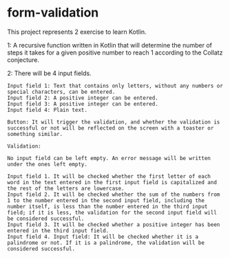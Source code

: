 # form-validation

This project represents 2 exercise to learn Kotlin.

1: A recursive function written in Kotlin that will determine the number of steps it takes for a given positive number to reach 1 according to the Collatz conjecture.

2: There will be 4 input fields.

    Input field 1: Text that contains only letters, without any numbers or special characters, can be entered.
    Input field 2: A positive integer can be entered.
    Input field 3: A positive integer can be entered.
    Input field 4: Plain text.

    Button: It will trigger the validation, and whether the validation is successful or not will be reflected on the screen with a toaster or something similar.
    
    Validation:
    
    No input field can be left empty. An error message will be written under the ones left empty.
    
    Input field 1. It will be checked whether the first letter of each word in the text entered in the first input field is capitalized and the rest of the letters are lowercase.
    Input field 2. It will be checked whether the sum of the numbers from 1 to the number entered in the second input field, including the number itself, is less than the number entered in the third input field; if it is less, the validation for the second input field will be considered successful.
    Input field 3. It will be checked whether a positive integer has been entered in the third input field.
    Input field 4. Input field: It will be checked whether it is a palindrome or not. If it is a palindrome, the validation will be considered successful.
